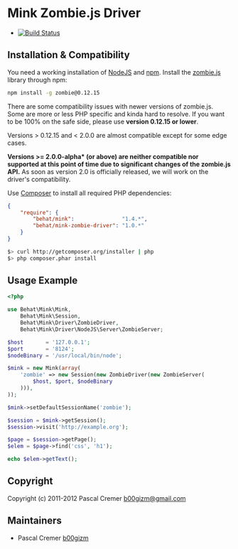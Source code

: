 Mink Zombie.js Driver
=====================

- [![Build Status](https://secure.travis-ci.org/Behat/MinkZombieDriver.png?branch=master)](http://travis-ci.org/Behat/MinkZombieDriver)

Installation & Compatibility
----------------------------

You need a working installation of [NodeJS](http://nodejs.org/) and
[npm](https://npmjs.org/). Install the
[zombie.js](http://zombie.labnotes.org) library through npm:

``` bash
npm install -g zombie@0.12.15
```

There are some compatibility issues with newer versions of zombie.js.
Some are more or less PHP specific and kinda hard to resolve. If you
want to be 100% on the safe side, please use __version 0.12.15 or
lower__. 

Versions > 0.12.15 and < 2.0.0 are almost compatible
except for some edge cases.

__Versions >= 2.0.0-alpha* (or above) are neither compatible nor
supported at this
point of time due to significant changes of the zombie.js API.__ As soon
as version 2.0 is officially released, we will work on the driver's
compatibility.

Use [Composer](http://getcomposer.org/) to install all required PHP dependencies:

``` json
{
    "require": {
        "behat/mink":               "1.4.*",
        "behat/mink-zombie-driver": "1.0.*"
    }
}
```

``` bash
$> curl http://getcomposer.org/installer | php
$> php composer.phar install
```

Usage Example
-------------

``` php
<?php

use Behat\Mink\Mink,
    Behat\Mink\Session,
    Behat\Mink\Driver\ZombieDriver,
    Behat\Mink\Driver\NodeJS\Server\ZombieServer;

$host       = '127.0.0.1';
$port       = '8124';
$nodeBinary = '/usr/local/bin/node';

$mink = new Mink(array(
    'zombie' => new Session(new ZombieDriver(new ZombieServer(
        $host, $port, $nodeBinary
    ))),
));

$mink->setDefaultSessionName('zombie');

$session = $mink->getSession();
$session->visit('http://example.org');

$page = $session->getPage();
$elem = $page->find('css', 'h1');

echo $elem->getText();
```

Copyright
---------

Copyright (c) 2011-2012 Pascal Cremer <b00gizm@gmail.com>

Maintainers
-----------

* Pascal Cremer [b00gizm](http://github.com/b00gizm)
